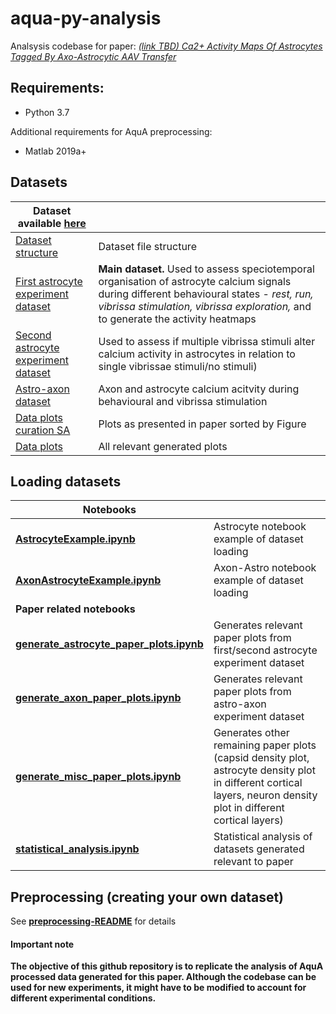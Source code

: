 # aqua-py-analysis

Analsysis codebase for paper:
*[ (link TBD) Ca2+ Activity Maps Of Astrocytes Tagged By Axo-Astrocytic AAV Transfer ](https://www.google.com)*

## Requirements:
- Python 3.7

Additional requirements for AquA preprocessing:
- Matlab 2019a+

## Datasets

| Dataset available **[here](https://www.dropbox.com/sh/csaxn3o84zchh4g/AABZge806LiT7rinoWtOnXMYa?dl=0)** | |
| ------------- | ------------- |
| [Dataset structure](https://www.dropbox.com/s/csgi2j146sfxjsu/datasets_structure.txt?dl=0) | Dataset file structure |
| [First astrocyte experiment dataset](https://www.dropbox.com/s/9n7aufr6fuuo101/astro_first_experiment.zip?dl=0)  | **Main dataset.** Used to assess speciotemporal organisation of astrocyte calcium signals during different behavioural states  - *rest, run, vibrissa stimulation, vibrissa exploration,* and to generate the activity heatmaps|
| [Second astrocyte experiment dataset](https://www.dropbox.com/s/95b29bm7avrhn7z/astro_second_experiment.zip?dl=0) | Used to assess if multiple vibrissa stimuli alter calcium activity in astrocytes in relation to single vibrissae stimuli/no stimuli) |
| [Astro-axon dataset](https://www.dropbox.com/s/bcniyf365yl6sbd/astro_axons.zip?dl=0) | Axon and astrocyte calcium acitvity during behavioural and vibrissa stimulation |
| [Data plots curation SA](https://www.dropbox.com/sh/j43kndms5u8075g/AAApf4jrTZ7up2spS4OD0EFAa?dl=0) | Plots as presented in paper sorted by Figure |
| [Data plots](https://www.dropbox.com/sh/60cxgwx1s63ebdd/AAD698Fq2j_QIRV4Heox2C8Oa?dl=0) | All relevant generated plots |


## Loading datasets
| Notebooks  |                   |
| ------------- | ------------- |
| **[AstrocyteExample.ipynb](https://github.com/Achilleas/aqua-py-analysis/blob/master/AstrocyteExample.ipynb)**   | Astrocyte notebook example of dataset loading |
| **[AxonAstrocyteExample.ipynb](https://github.com/Achilleas/aqua-py-analysis/blob/master/AxonAstrocyteExample.ipynb)** | Axon-Astro notebook example of dataset loading |
| **Paper related notebooks** |          | 
| **[generate_astrocyte_paper_plots.ipynb](https://github.com/Achilleas/aqua-py-analysis/blob/master/generate_astrocyte_paper_plots.ipynb)**| Generates relevant paper plots from first/second astrocyte experiment dataset |
| **[generate_axon_paper_plots.ipynb](https://github.com/Achilleas/aqua-py-analysis/blob/master/generate_axon_paper_plots.ipynb)**| Generates relevant paper plots from astro-axon experiment dataset |
| **[generate_misc_paper_plots.ipynb](https://github.com/Achilleas/aqua-py-analysis/blob/master/generate_misc_paper_plots.ipynb)**| Generates  other remaining paper plots (capsid density plot, astrocyte density plot in different cortical layers, neuron density plot in different cortical layers) | 
| **[statistical_analysis.ipynb](https://github.com/Achilleas/aqua-py-analysis/blob/master/statistical_analysis.ipynb)**| Statistical analysis of datasets generated relevant to paper | 


## Preprocessing (creating your own dataset)
See **[preprocessing-README](https://github.com/Achilleas/aqua-py-analysis/tree/master/preprocessing/README.md)** for details

#### Important note
**The objective of this github repository is to replicate the analysis of AquA processed data generated for this paper. Although the codebase can be used for new experiments, it might have to be modified to account for different experimental conditions.**
